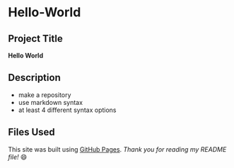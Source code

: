 # Hello-World
## Project Title
**Hello World**
## Description 
+ make a repository
+ use markdown syntax
+ at least 4 different syntax options
## Files Used 
This site was built using [GitHub Pages](https://pages.github.com/).
*Thank you for reading my README file!* :smile:

